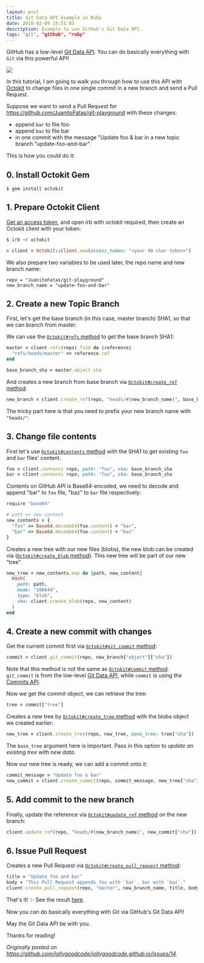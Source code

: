 ```yaml
---
layout: post
title: Git Data API example in Ruby
date: 2018-02-09 15:51:03
description: Example to use GitHub's Git Data API.
tags: "git", "github", "ruby"
---
```


GitHub has a low-level [Git Data API](https://developer.github.com/v3/git/). You can do basically everything with `Git` via this powerful API!

![](https://cloud.githubusercontent.com/assets/1000669/17738548/3c96c1d2-64c4-11e6-8bc0-54a579b77f33.png)

In this tutorial, I am going to walk you through how to use this API with [Octokit](https://github.com/octokit/octokit.rb) to change files in one single commit in a new branch and send a Pull Request.

Suppose we want to send a Pull Request for https://github.com/JuanitoFatas/git-playground with these changes:
- append `bar` to file foo
- append `baz` to file bar
- in one commit with the message "Update foo & bar in a new topic branch "update-foo-and-bar".

This is how you could do it:

## 0. Install Octokit Gem

```
$ gem install octokit
```

## 1. Prepare Octokit Client

[Get an access token](https://help.github.com/articles/creating-an-access-token-for-command-line-use/), and open irb with octokit required, then create an Octokit client with your token:

```ruby
$ irb -r octokit

> client = Octokit::Client.new(access_token: "<your 40 char token>")
```

We also prepare two variables to be used later, the repo name and new branch name:

```
repo = "JuanitoFatas/git-playground"
new_branch_name = "update-foo-and-bar"
```

## 2. Create a new Topic Branch

First, let's get the base branch (in this case, master branch) SHA1, so that we can branch from master.

We can use the [`Octokit#refs` method](http://octokit.github.io/octokit.rb/Octokit/Client/Refs.html#refs-instance_method) to get the base branch SHA1:

```ruby
master = client.refs(repo).find do |reference|
  "refs/heads/master" == reference.ref
end

base_branch_sha = master.object.sha
```

And creates a new branch from base branch via [`Octokit#create_ref` method](http://octokit.github.io/octokit.rb/Octokit/Client/Refs.html#create_ref-instance_method):

```ruby
new_branch = client.create_ref(repo, "heads/#{new_branch_name}", base_branch_sha)
```

The tricky part here is that you need to prefix your new branch name with `"heads/"`.

## 3. Change file contents

First let's use [`Octokit#contents` method](http://octokit.github.io/octokit.rb/Octokit/Client/Contents.html#contents-instance_method) with the SHA1 to get existing `foo` and `bar` files' content.

```ruby
foo = client.contents repo, path: "foo", sha: base_branch_sha
bar = client.contents repo, path: "foo", sha: base_branch_sha
```

Contents on GitHub API is Base64-encoded, we need to decode and append "bar" to `foo` file, "baz" to `bar` file respectively:

```ruby
require "base64"

# path => new content
new_contents = {
  "foo" => Base64.decode64(foo.content) + "bar",
  "bar" => Base64.decode64(foo.content) + "baz"
}
```

Creates a new tree with our new files (blobs), the new blob can be created via ([`Octokit#create_blob` method](http://octokit.github.io/octokit.rb/Octokit/Client/Objects.html#create_blob-instance_method)). This new tree will be part of our new “tree”.

```ruby
new_tree = new_contents.map do |path, new_content|
  Hash(
    path: path,
    mode: "100644",
    type: "blob",
    sha: client.create_blob(repo, new_content)
  )
end
```

## 4. Create a new commit with changes

Get the current commit first via [`Octokit#git_commit` method](http://octokit.github.io/octokit.rb/Octokit/Client/Commits.html#git_commit-instance_method):

```ruby
commit = client.git_commit(repo, new_branch["object"]["sha"])
```

Note that this method is not the same as [`Octokit#commit` method](http://octokit.github.io/octokit.rb/Octokit/Client/Commits.html#commit-instance_method). `git_commit` is from the low-level [Git Data API](https://developer.github.com/v3/git/), while `commit` is using the [Commits API](https://developer.github.com/v3/repos/commits/).

Now we get the commit object, we can retrieve the tree:

```ruby
tree = commit["tree"]
```

Creates a new tree by [`Octokit#create_tree` method](http://octokit.github.io/octokit.rb/Octokit/Client/Objects.html#create_tree-instance_method) with the blobs object we created earlier:

```ruby
new_tree = client.create_tree(repo, new_tree, base_tree: tree["sha"])
```

The `base_tree` argument here is important. Pass in this option to _update an existing tree with new data_.

Now our new tree is ready, we can add a commit onto it:

```ruby
commit_message = "Update foo & bar"
new_commit = client.create_commit(repo, commit_message, new_tree["sha"], commit["sha"])
```

## 5. Add commit to the new branch

Finally, update the reference via [`Octokit#update_ref` method](http://octokit.github.io/octokit.rb/Octokit/Client/Refs.html#update_ref-instance_method) on the new branch:

```ruby
client.update_ref(repo, "heads/#{new_branch_name}", new_commit["sha"])
```

## 6. Issue Pull Request

Creates a new Pull Request via [`Octokit#create_pull_request` method](http://octokit.github.io/octokit.rb/Octokit/Client/PullRequests.html#create_pull_request-instance_method):

```ruby
title = "Update foo and bar"
body = "This Pull Request appends foo with `bar`, bar with `baz`."
client.create_pull_request(repo, "master", new_branch_name, title, body)
```

That's it! :sparkles:  See the result [here](https://github.com/JuanitoFatas/git-playground/pull/1).

Now you can do basically everything with Git via GitHub's Git Data API!

May the Git Data API be with you.

Thanks for reading!

*Originally posted on https://github.com/jollygoodcode/jollygoodcode.github.io/issues/14.*
